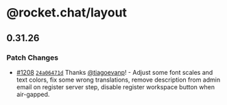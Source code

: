 # @rocket.chat/layout

## 0.31.26

### Patch Changes

- [#1208](https://github.com/RocketChat/fuselage/pull/1208) [`24a06471d`](https://github.com/RocketChat/fuselage/commit/24a06471d4fd3c48b4e9611b6d663218934d1416) Thanks [@tiagoevanp](https://github.com/tiagoevanp)! - Adjust some font scales and text colors, fix some wrong translations, remove description from admin email on register server step, disable register workspace button when air-gapped.
